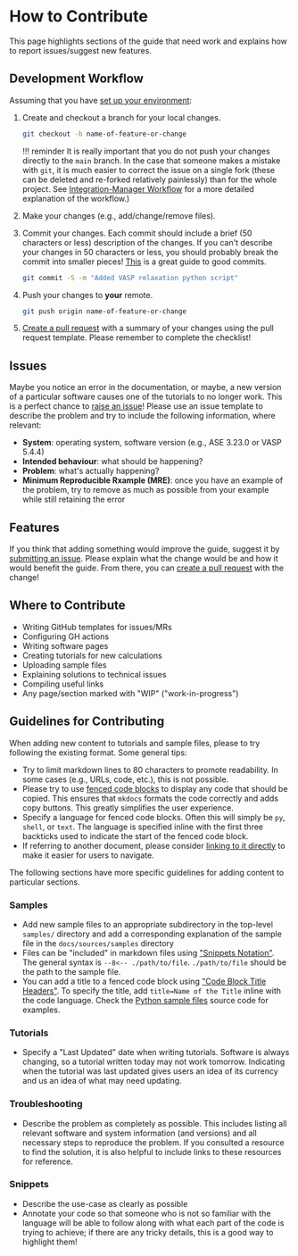 # How to Contribute

This page highlights sections of the guide that need work
and explains how to report issues/suggest new features.

## Development Workflow

Assuming that you have [set up your environment](setup):

1. Create and checkout a branch for your local changes.

    ```bash
    git checkout -b name-of-feature-or-change
    ```

    !!! reminder
        It is really important that you do not push your changes directly to the `main`
        branch. In the case that someone makes a mistake with `git`, it is much easier
        to correct the issue on a single fork (these can be deleted and re-forked
        relatively painlessly) than for the whole project. See
        [Integration-Manager Workflow][git-workflow] for a more detailed explanation
        of the workflow.)

2. Make your changes (e.g., add/change/remove files).

3. Commit your changes. Each commit should include a brief (50 characters or less)
   description of the changes. If you can't describe your changes in 50 characters
   or less, you should probably break the commit into smaller pieces!
   [This][git-best-practices] is a great guide to good commits.

    ```bash
    git commit -S -m "Added VASP relaxation python script"
    ```

4. Push your changes to **your** remote.

    ```bash
    git push origin name-of-feature-or-change
    ```

5. [Create a pull request][pull-requests] with a summary of your changes using
   the pull request template. Please remember to complete the checklist!

## Issues

Maybe you notice an error in the documentation, or maybe, a new version
of a particular software causes one of the tutorials to no longer work.
This is a perfect chance to [raise an issue][issues]! Please use an issue template
to describe the problem and try to include the following information, where
relevant:

- **System**: operating system, software version (e.g., ASE 3.23.0 or VASP 5.4.4)
- **Intended behaviour**: what should be happening?
- **Problem**: what's actually happening?
- **Minimum Reproducible Rxample (MRE)**: once you have an example of the problem,
  try to remove as much as possible from your example while still retaining the error

## Features

If you think that adding something would improve the guide, suggest it by
[submitting an issue][issues]. Please explain what the change would be and how it
would benefit the guide. From there, you can [create a pull request][pull-requests]
with the change!

## Where to Contribute

- Writing GitHub templates for issues/MRs
- Configuring GH actions
- Writing software pages
- Creating tutorials for new calculations
- Uploading sample files
- Explaining solutions to technical issues
- Compiling useful links
- Any page/section marked with "WIP" ("work-in-progress")

## Guidelines for Contributing

When adding new content to tutorials and sample files, please to try
following the existing format. Some general tips:

- Try to limit markdown lines to 80 characters to promote readability. In
  some cases (e.g., URLs, code, etc.), this is not possible.
- Please try to use [fenced code blocks][fenced-code-blocks] to display any
  code that should be copied. This ensures that `mkdocs` formats the code
  correctly and adds copy buttons. This greatly simplifies the user experience.
- Specify a language for fenced code blocks. Often this will simply be `py`,
  `shell`, or `text`. The language is specified inline with the first three
  backticks used to indicate the start of the fenced code block.
- If referring to another document, please consider
  [linking to it directly][linking-to-pages] to make it easier for users to
  navigate.

The following sections have more specific guidelines for adding content to
particular sections.

### Samples

- Add new sample files to an appropriate subdirectory in the top-level
  `samples/` directory and add a corresponding explanation of the sample file
  in the `docs/sources/samples` directory
- Files can be "included" in markdown files using
  ["Snippets Notation"][snippet-notation]. The general syntax is
   `--8<-- ./path/to/file`. `./path/to/file` should be the path to the sample
   file.
- You can add a title to a fenced code block using
  ["Code Block Title Headers"][code-block-headers]. To specify the title,
  add `title=Name of the Title` inline with the code language. Check the
  [Python sample files](../samples/python.md) source code for examples.

### Tutorials

- Specify a "Last Updated" date when writing tutorials. Software is always
  changing, so a tutorial written today may not work tomorrow. Indicating
  when the tutorial was last updated gives users an idea of its currency
  and us an idea of what may need updating.

### Troubleshooting

- Describe the problem as completely as possible. This includes
  listing all relevant software and system information (and versions) and all
  necessary steps to reproduce the problem. If you consulted a resource to
  find the solution, it is also helpful to include links to these resources
  for reference.

### Snippets

- Describe the use-case as clearly as possible
- Annotate your code so that someone who is not so familiar with the language
  will be able to follow along with what each part of the code is trying to
  achieve; if there are any tricky details, this is a good way to highlight
  them!

[git-workflow]: https://www.git-scm.com/book/en/v2/ch00/wfdiag_b
[pull-requests]: https://github.com/ComCatLab/welcome-guide/pulls
[issues]: https://github.com/ComCatLab/welcome-guide/issues
[git-best-practices]: https://about.gitlab.com/topics/version-control/version-control-best-practices/
[fenced-code-blocks]: https://www.markdownguide.org/extended-syntax/#fenced-code-blocks
[linking-to-pages]: https://www.mkdocs.org/user-guide/writing-your-docs/#internal-links
[snippet-notation]: https://facelessuser.github.io/pymdown-extensions/extensions/snippets/#snippets-notation
[code-block-headers]: https://facelessuser.github.io/pymdown-extensions/extensions/superfences/#code-block-title-headers
